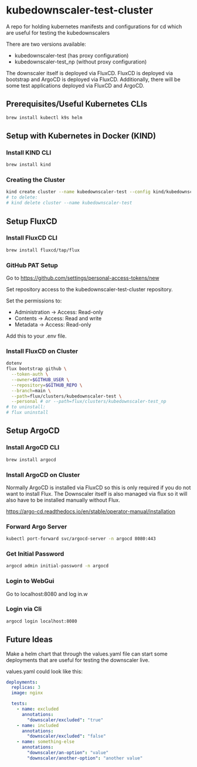 # kubedownscaler-test-cluster

A repo for holding kubernetes manifests and configurations for cd which are useful for testing the kubedownscalers

There are two versions available:

- kubedownscaler-test (has proxy configuration)
- kubedownscaler-test_np (without proxy configuration)

The downscaler itself is deployed via FluxCD.
FluxCD is deployed via bootstrap and ArgoCD is deployed via FluxCD.
Additionally, there will be some test applications deployed via FluxCD and ArgoCD. <!--TODO-->

## Prerequisites/Useful Kubernetes CLIs

```bash
brew install kubectl k9s helm
```

## Setup with Kubernetes in Docker (KIND)

### Install KIND CLI

```bash
brew install kind
```

### Creating the Cluster

```bash
kind create cluster --name kubedownscaler-test --config kind/kubedownscaler-test/config.yaml # or kind/kubedownscaler-test_np/config.yaml
# to delete:
# kind delete cluster --name kubedownscaler-test
```

## Setup FluxCD

### Install FluxCD CLI

```bash
brew install fluxcd/tap/flux
```

### GitHub PAT Setup

Go to https://github.com/settings/personal-access-tokens/new

Set repository access to the kubedownscaler-test-cluster repository.

Set the permissions to:

- Administration -> Access: Read-only
- Contents -> Access: Read and write
- Metadata -> Access: Read-only

Add this to your .env file.

### Install FluxCD on Cluster

```bash
dotenv
flux bootstrap github \
  --token-auth \
  --owner=$GITHUB_USER \
  --repository=$GITHUB_REPO \
  --branch=main \
  --path=flux/clusters/kubedownscaler-test \
  --personal # or --path=flux/clusters/kubedownscaler-test_np
# to uninstall:
# flux uninstall
```

## Setup ArgoCD

### Install ArgoCD CLI

```bash
brew install argocd
```

### Install ArgoCD on Cluster

Normally ArgoCD is installed via FluxCD so this is only required if you do not want to install Flux.
The Downscaler itself is also managed via flux so it will also have to be installed manually without Flux.

https://argo-cd.readthedocs.io/en/stable/operator-manual/installation

### Forward Argo Server

```bash
kubectl port-forward svc/argocd-server -n argocd 8080:443
```

### Get Initial Password

```bash
argocd admin initial-password -n argocd
```

### Login to WebGui

Go to localhost:8080 and log in.w

### Login via Cli

```bash
argocd login localhost:8080
```

## Future Ideas

Make a helm chart that through the values.yaml file can start some deployments that are useful for testing the downscaler live.

values.yaml could look like this:

```yaml
deployments:
  replicas: 3
  image: nginx

  tests:
    - name: excluded
      annotations:
        "downscaler/excluded": "true"
    - name: included
      annotations:
        "downscaler/excluded": "false"
    - name: something-else
      annotations:
        "downscaler/an-option": "value"
        "downscaler/another-option": "another value"
```
